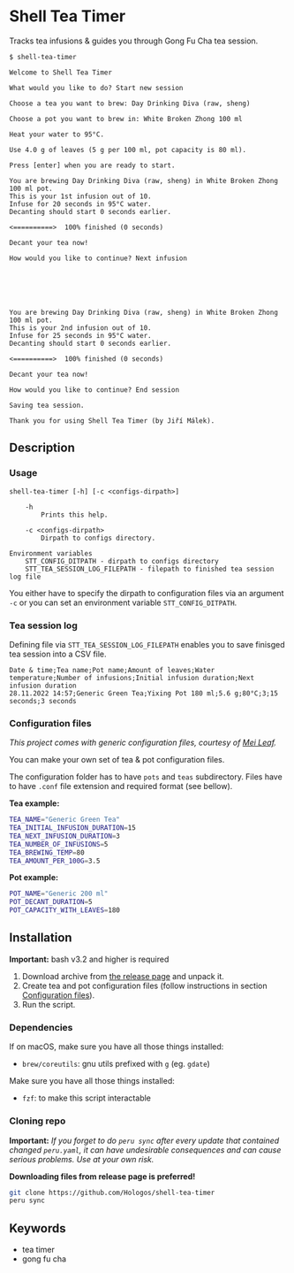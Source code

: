 # Shell Tea Timer

Tracks tea infusions & guides you through Gong Fu Cha tea session.

```
$ shell-tea-timer

Welcome to Shell Tea Timer

What would you like to do? Start new session

Choose a tea you want to brew: Day Drinking Diva (raw, sheng)

Choose a pot you want to brew in: White Broken Zhong 100 ml

Heat your water to 95°C.

Use 4.0 g of leaves (5 g per 100 ml, pot capacity is 80 ml).

Press [enter] when you are ready to start.

You are brewing Day Drinking Diva (raw, sheng) in White Broken Zhong 100 ml pot.
This is your 1st infusion out of 10.
Infuse for 20 seconds in 95°C water.
Decanting should start 0 seconds earlier.

<==========>  100% finished (0 seconds)

Decant your tea now!

How would you like to continue? Next infusion






You are brewing Day Drinking Diva (raw, sheng) in White Broken Zhong 100 ml pot.
This is your 2nd infusion out of 10.
Infuse for 25 seconds in 95°C water.
Decanting should start 0 seconds earlier.

<==========>  100% finished (0 seconds)

Decant your tea now!

How would you like to continue? End session

Saving tea session.

Thank you for using Shell Tea Timer (by Jiří Málek).
```

## Description

### Usage

```
shell-tea-timer [-h] [-c <configs-dirpath>]

    -h
        Prints this help.

    -c <configs-dirpath>
        Dirpath to configs directory.

Environment variables
    STT_CONFIG_DITPATH - dirpath to configs directory
    STT_TEA_SESSION_LOG_FILEPATH - filepath to finished tea session log file
```

You either have to specify the dirpath to configuration files via an argument `-c` or you can set an environment variable `STT_CONFIG_DITPATH`.

### Tea session log

Defining file via `STT_TEA_SESSION_LOG_FILEPATH` enables you to save finisged tea session into a CSV file.

```csv
Date & time;Tea name;Pot name;Amount of leaves;Water temperature;Number of infusions;Initial infusion duration;Next infusion duration
28.11.2022 14:57;Generic Green Tea;Yixing Pot 180 ml;5.6 g;80°C;3;15 seconds;3 seconds
```

### Configuration files

_This project comes with generic configuration files, courtesy of [Mei Leaf](https://meileaf.com)._

You can make your own set of tea & pot configuration files.

The configuration folder has to have `pots` and `teas` subdirectory. Files have to have `.conf` file extension and required format (see bellow).

**Tea example:**

```bash
TEA_NAME="Generic Green Tea"
TEA_INITIAL_INFUSION_DURATION=15
TEA_NEXT_INFUSION_DURATION=3
TEA_NUMBER_OF_INFUSIONS=5
TEA_BREWING_TEMP=80
TEA_AMOUNT_PER_100G=3.5
```

**Pot example:**

```bash
POT_NAME="Generic 200 ml"
POT_DECANT_DURATION=5
POT_CAPACITY_WITH_LEAVES=180
```

## Installation

**Important:** bash v3.2 and higher is required

1) Download archive from [the release page](https://github.com/Hologos/shell-tea-timer/releases) and unpack it.
2) Create tea and pot configuration files (follow instructions in section [Configuration files](#configuration-files)).
3) Run the script.

### Dependencies

If on macOS, make sure you have all those things installed:

- `brew/coreutils`: gnu utils prefixed with `g` (eg. `gdate`)

Make sure you have all those things installed:

- `fzf`: to make this script interactable

### Cloning repo

**Important:** _If you forget to do `peru sync` after every update that contained changed `peru.yaml`, it can have undesirable consequences and can cause serious problems. Use at your own risk._

**Downloading files from release page is preferred!**

```bash
git clone https://github.com/Hologos/shell-tea-timer
peru sync
```

## Keywords

- tea timer
- gong fu cha
